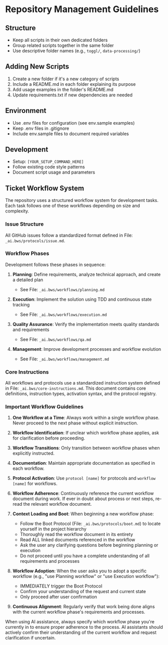 # Repository Management Guidelines

## Structure
- Keep all scripts in their own dedicated folders
- Group related scripts together in the same folder
- Use descriptive folder names (e.g., `toggl/`, `data-processing/`)

## Adding New Scripts
1. Create a new folder if it's a new category of scripts
2. Include a README.md in each folder explaining its purpose
3. Add usage examples in the folder's README.md
4. Update requirements.txt if new dependencies are needed

## Environment
- Use .env files for configuration (see env.sample examples)
- Keep .env files in .gitignore
- Include env.sample files to document required variables

## Development
- Setup: `[YOUR_SETUP_COMMAND_HERE]`
- Follow existing code style patterns
- Document script usage and parameters

## Ticket Workflow System

The repository uses a structured workflow system for development tasks. Each task follows one of these workflows depending on size and complexity.

### Issue Structure

All GitHub issues follow a standardized format defined in File: `_ai.bws/protocols/issue.md`.

### Workflow Phases

Development follows these phases in sequence:

1. **Planning**: Define requirements, analyze technical approach, and create a detailed plan
   - See File: `_ai.bws/workflows/planning.md`
   
2. **Execution**: Implement the solution using TDD and continuous state tracking
   - See File: `_ai.bws/workflows/execution.md`
   
3. **Quality Assurance**: Verify the implementation meets quality standards and requirements
   - See File: `_ai.bws/workflows/qa.md`
   
4. **Management**: Improve development processes and workflow evolution
   - See File: `_ai.bws/workflows/management.md`

### Core Instructions

All workflows and protocols use a standardized instruction system defined in File: `_ai.bws/core-instructions.md`.
This document contains core definitions, instruction types, activation syntax, and the protocol registry.

### Important Workflow Guidelines

1. **One Workflow at a Time**: Always work within a single workflow phase. Never proceed to the next phase without explicit instruction.

2. **Workflow Identification**: If unclear which workflow phase applies, ask for clarification before proceeding.

3. **Workflow Transitions**: Only transition between workflow phases when explicitly instructed.

4. **Documentation**: Maintain appropriate documentation as specified in each workflow.

5. **Protocol Activation**: Use `protocol [name]` for protocols and `workflow [name]` for workflows.

6. **Workflow Adherence**: Continuously reference the current workflow document during work. If ever in doubt about process or next steps, re-read the relevant workflow document.

7. **Context Loading and Boot**: When beginning a new workflow phase:
   - Follow the Boot Protocol (File: `_ai.bws/protocols/boot.md`) to locate yourself in the project hierarchy
   - Thoroughly read the workflow document in its entirety
   - Read ALL linked documents referenced in the workflow
   - Ask the user any clarifying questions before beginning planning or execution
   - Do not proceed until you have a complete understanding of all requirements and processes

8. **Workflow Adoption**: When the user asks you to adopt a specific workflow (e.g., "use Planning workflow" or "use Execution workflow"):
   - IMMEDIATELY trigger the Boot Protocol
   - Confirm your understanding of the request and current state
   - Only proceed after user confirmation

9. **Continuous Alignment**: Regularly verify that work being done aligns with the current workflow phase's requirements and processes.

When using AI assistance, always specify which workflow phase you're currently in to ensure proper adherence to the process. AI assistants should actively confirm their understanding of the current workflow and request clarification if uncertain.